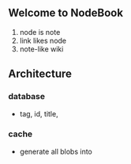 Welcome to NodeBook
------
1. node is note
2. link likes node
3. note-like wiki

Architecture
------

### database
* tag, id, title,

### cache
* generate all blobs into

